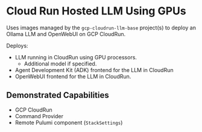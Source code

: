 # Cloud Run Hosted LLM Using GPUs 

Uses images managed by the `gcp-cloudrun-llm-base` project(s) to deploy an Ollama LLM and OpenWebUI on GCP CloudRun.

Deploys:
- LLM running in CloudRun using GPU processors.
  - Additional model if specified.
- Agent Development Kit (ADK) frontend for the LLM in CloudRun
- OpenWebUI frontend for the LLM in CloudRun.

## Demonstrated Capabilities
- GCP CloudRun
- Command Provider
- Remote Pulumi component (`StackSettings`)
